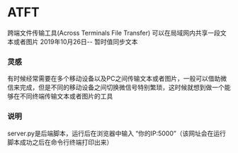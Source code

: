 # ATFT
跨端文件传输工具(Across Terminals File Transfer) 可以在局域网内共享一段文本或者图片
2019年10月26日-- 暂时值同步文本

### 灵感
有时候经常需要在多个移动设备以及PC之间传输文本或者图片，一般可以借助微信来完成，但是不同的移动设备之间切换微信号特别繁琐，这时候就想到做一个能够在不同终端传输文本或者图片的工具

### 说明
server.py是后端脚本，运行后在浏览器中输入 “你的IP:5000”（该网址会在运行脚本成功之后在命令行终端打印出来） 
